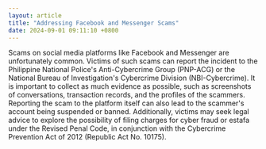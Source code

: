 ```yaml
---
layout: article
title: "Addressing Facebook and Messenger Scams"
date: 2024-09-01 09:11:10 +0800
---
```


<p>Scams on social media platforms like Facebook and Messenger are unfortunately common. Victims of such scams can report the incident to the Philippine National Police's Anti-Cybercrime Group (PNP-ACG) or the National Bureau of Investigation's Cybercrime Division (NBI-Cybercrime). It is important to collect as much evidence as possible, such as screenshots of conversations, transaction records, and the profiles of the scammers. Reporting the scam to the platform itself can also lead to the scammer's account being suspended or banned. Additionally, victims may seek legal advice to explore the possibility of filing charges for cyber fraud or estafa under the Revised Penal Code, in conjunction with the Cybercrime Prevention Act of 2012 (Republic Act No. 10175).</p>